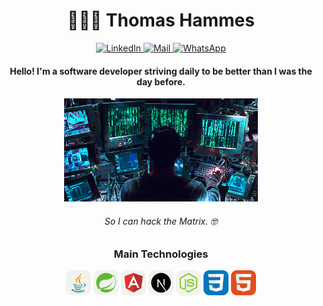 <h1 align="center">👨🏻‍💻 Thomas Hammes</h1>
<section align="center">
<a href="https://www.linkedin.com/in/thomas-hammes-5a9119150/" target="_blank">
    <img src="https://img.shields.io/badge/LinkedIn-0077B5?style=for-the-badge&logo=linkedin&logoColor=white" alt="LinkedIn"/>   
  </a>

  <a href="mailto:thomas.hammes@hotmail.com.com" target="_blank">
    <img src="https://img.shields.io/badge/mail-D14836?style=for-the-badge&logo=gmail&logoColor=white" alt="Mail"/>
  </a>
  
   <a href="https://api.whatsapp.com/send?phone=5592981067385&lang=en" target="_blank">
    <img src="https://img.shields.io/badge/WhatsApp-25D366?style=for-the-badge&logo=whatsapp&logoColor=white" alt="WhatsApp"/>
  </a>
  
#### Hello! I'm a software developer striving daily to be better than I was the day before.
  <img  alt="GIF" src="./matrix-operator.gif" width="310">  
  
###### So I can hack the Matrix. 🤓

### Main Technologies

<img src="https://github.com/tandpfun/skill-icons/blob/main/icons/Java-Light.svg" alt="java" width="40" height="40"/>
<img src="https://github.com/tandpfun/skill-icons/blob/main/icons/Spring-Light.svg" alt="spring" width="40" height="40"/>
<img src="https://github.com/tandpfun/skill-icons/blob/main/icons/Angular-Light.svg" alt="angular" width="40" height="40"/>
<img src="https://github.com/tandpfun/skill-icons/blob/main/icons/NextJS-Light.svg" alt="next" width="40" height="40"/>
<img src="https://github.com/tandpfun/skill-icons/blob/main/icons/NodeJS-Light.svg" alt="nodejs" width="40" height="40"/>
<img src="https://github.com/tandpfun/skill-icons/blob/main/icons/CSS.svg" alt="css3"  width="40" height="40"/>
<img src="https://github.com/tandpfun/skill-icons/blob/main/icons/HTML.svg" alt="html5"  width="40" height="40"/> 

 </section>
<!--
!
<section>
  
  <img align="left" src="https://github-readme-stats.vercel.app/api/top-langs/?username=thomashammes&layout=compact&theme=dark" width="390px" height="150px"/> 
  
  <img align="left" src="https://github-readme-stats.vercel.app/api?username=thomashammes&show_icons=true&theme=dark&count_private=true" width="390px"/>
 
 </section> -->


